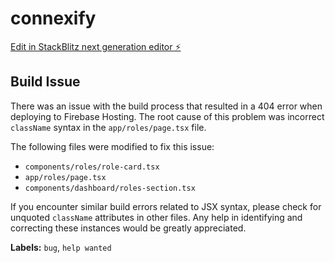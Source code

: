 # connexify

[Edit in StackBlitz next generation editor ⚡️](https://stackblitz.com/~/github.com/itz-dev-tasavvuf/connexify)

## Build Issue

There was an issue with the build process that resulted in a 404 error when deploying to Firebase Hosting. The root cause of this problem was incorrect `className` syntax in the `app/roles/page.tsx` file. 

The following files were modified to fix this issue:
* `components/roles/role-card.tsx`
* `app/roles/page.tsx`
* `components/dashboard/roles-section.tsx`

If you encounter similar build errors related to JSX syntax, please check for unquoted `className` attributes in other files. Any help in identifying and correcting these instances would be greatly appreciated.

**Labels:** `bug`, `help wanted`